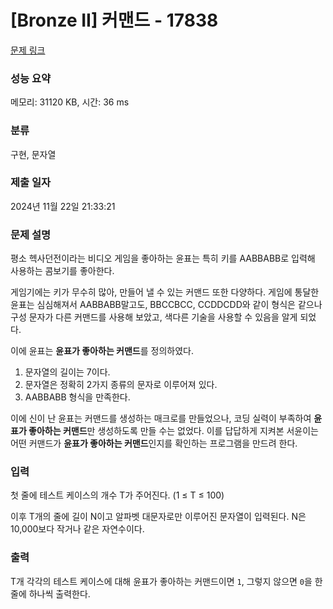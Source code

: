 # [Bronze II] 커맨드 - 17838 

[문제 링크](https://www.acmicpc.net/problem/17838) 

### 성능 요약

메모리: 31120 KB, 시간: 36 ms

### 분류

구현, 문자열

### 제출 일자

2024년 11월 22일 21:33:21

### 문제 설명

<p>평소 헥사던전이라는 비디오 게임을 좋아하는 윤표는 특히 키를 AABBABB로 입력해 사용하는 콤보기를 좋아한다.</p>

<p>게임기에는 키가 무수히 많아, 만들어 낼 수 있는 커맨드 또한 다양하다. 게임에 통달한 윤표는 심심해져서 AABBABB말고도, BBCCBCC, CCDDCDD와 같이 형식은 같으나 구성 문자가 다른 커맨드를 사용해 보았고, 색다른 기술을 사용할 수 있음을 알게 되었다.</p>

<p>이에 윤표는 <strong>윤표가 좋아하는 커맨드</strong>를 정의하였다.</p>

<ol>
	<li>문자열의 길이는 7이다.</li>
	<li>문자열은 정확히 2가지 종류의 문자로 이루어져 있다.</li>
	<li>AABBABB 형식을 만족한다.</li>
</ol>

<p>이에 신이 난 윤표는 커맨드를 생성하는 매크로를 만들었으나, 코딩 실력이 부족하여 <strong>윤표가 좋아하는 커맨드</strong>만 생성하도록 만들 수는 없었다. 이를 답답하게 지켜본 서윤이는 어떤 커맨드가 <strong>윤표가 좋아하는 커맨드</strong>인지를 확인하는 프로그램을 만드려 한다.</p>

### 입력 

 <p>첫 줄에 테스트 케이스의 개수 T가 주어진다. (1 ≤ T ≤ 100)</p>

<p>이후 T개의 줄에 길이 N이고 알파벳 대문자로만 이루어진 문자열이 입력된다. N은 10,000보다 작거나 같은 자연수이다.</p>

### 출력 

 <p>T개 각각의 테스트 케이스에 대해 윤표가 좋아하는 커맨드이면 <code>1</code>, 그렇지 않으면 <code>0</code>을 한 줄에 하나씩 출력한다.</p>

